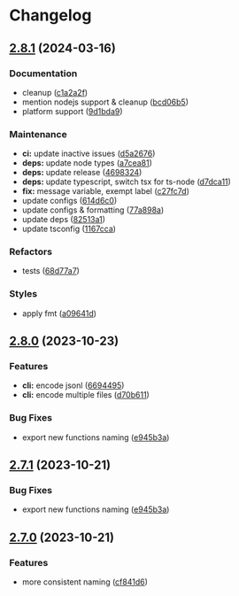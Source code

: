 # Changelog

## [2.8.1](https://github.com/xseman/bysquare/compare/v2.8.0...v2.8.1) (2024-03-16)


### Documentation

* cleanup ([c1a2a2f](https://github.com/xseman/bysquare/commit/c1a2a2fb1e8e4188388856dbdba75e6d51a8207d))
* mention nodejs support & cleanup ([bcd06b5](https://github.com/xseman/bysquare/commit/bcd06b5af6d59a2de500ebf703cfd204c1633f76))
* platform support ([9d1bda9](https://github.com/xseman/bysquare/commit/9d1bda942f5f86b0fdcc75ef1b01451869e7fa4f))


### Maintenance

* **ci:** update inactive issues ([d5a2676](https://github.com/xseman/bysquare/commit/d5a267634602e389c815f57d04804fad65ef9300))
* **deps:** update node types ([a7cea81](https://github.com/xseman/bysquare/commit/a7cea81f38449c79ead92ab5ed6b4b85cdacb484))
* **deps:** update release ([4698324](https://github.com/xseman/bysquare/commit/469832474eb558af755e9b583ef101e1e2ebf0be))
* **deps:** update typescript, switch tsx for ts-node ([d7dca11](https://github.com/xseman/bysquare/commit/d7dca11ace5e49aac61b53da58094cd9856e7476))
* **fix:** message variable, exempt label ([c27fc7d](https://github.com/xseman/bysquare/commit/c27fc7db89d0e2ebdab2ee08c2c430bb22f0ddb2))
* update configs ([614d6c0](https://github.com/xseman/bysquare/commit/614d6c00b3d2fcb5a2743d2134554e389463e09d))
* update configs & formatting ([77a898a](https://github.com/xseman/bysquare/commit/77a898a75bb62fa1cf973af604f16576566cece5))
* update deps ([82513a1](https://github.com/xseman/bysquare/commit/82513a1439dfe2f832f24dd6a0999d07b9092df9))
* update tsconfig ([1167cca](https://github.com/xseman/bysquare/commit/1167ccaeb8277b2e6db0d230644a09737f25c96a))


### Refactors

* tests ([68d77a7](https://github.com/xseman/bysquare/commit/68d77a76cbd0bf334b25ca861e56165bddc6968f))


### Styles

* apply fmt ([a09641d](https://github.com/xseman/bysquare/commit/a09641d0343328c4dee16ce7a776d4660ae6dab9))

## [2.8.0](https://github.com/xseman/bysquare/compare/v2.7.0...v2.8.0) (2023-10-23)


### Features

* **cli:** encode jsonl ([6694495](https://github.com/xseman/bysquare/commit/669449522634659920f1811e6f731db0a695e163))
* **cli:** encode multiple files ([d70b611](https://github.com/xseman/bysquare/commit/d70b611c8e0a01dc3cd5b0a3783fe3b2b30ed54d))


### Bug Fixes

* export new functions naming ([e945b3a](https://github.com/xseman/bysquare/commit/e945b3a188c76cf75fba1d4b64c7b72402299b1e))

## [2.7.1](https://github.com/xseman/bysquare/compare/v2.7.0...v2.7.1) (2023-10-21)


### Bug Fixes

* export new functions naming ([e945b3a](https://github.com/xseman/bysquare/commit/e945b3a188c76cf75fba1d4b64c7b72402299b1e))

## [2.7.0](https://github.com/xseman/bysquare/compare/v2.6.0...v2.7.0) (2023-10-21)


### Features

* more consistent naming ([cf841d6](https://github.com/xseman/bysquare/commit/cf841d621e6245b70f545d57a504f4515debd4e9))
